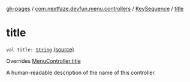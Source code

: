 [gh-pages](../../index.md) / [com.nextfaze.devfun.menu.controllers](../index.md) / [KeySequence](index.md) / [title](./title.md)

# title

`val title: `[`String`](https://kotlinlang.org/api/latest/jvm/stdlib/kotlin/-string/index.html) [(source)](https://github.com/NextFaze/dev-fun/tree/master/devfun-menu/src/main/java/com/nextfaze/devfun/menu/controllers/Sequence.kt#L79)

Overrides [MenuController.title](../../com.nextfaze.devfun.menu/-menu-controller/title.md)

A human-readable description of the name of this controller.

